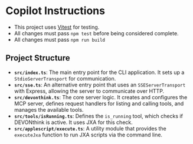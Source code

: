# Copilot Instructions

- This project uses [Vitest](https://vitest.dev/) for testing.
- All changes must pass `npm test` before being considered complete.
- All changes must pass `npm run build`

## Project Structure

- **`src/index.ts`**: The main entry point for the CLI application. It sets up a `StdioServerTransport` for communication.
- **`src/sse.ts`**: An alternative entry point that uses an `SSEServerTransport` with Express, allowing the server to communicate over HTTP.
- **`src/devonthink.ts`**: The core server logic. It creates and configures the MCP server, defines request handlers for listing and calling tools, and manages the available tools.
- **`src/tools/isRunning.ts`**: Defines the `is_running` tool, which checks if DEVONthink is active. It uses JXA for this check.
- **`src/applescript/execute.ts`**: A utility module that provides the `executeJxa` function to run JXA scripts via the command line.
